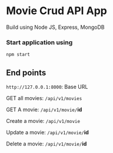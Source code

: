 # Movie Crud API App

Build using Node JS, Express, MongoDB

### Start application using

`npm start`

## **End points**

`http://127.0.0.1:8000`: Base URL

GET all movies: `/api/v1/movies`

GET A movie: `/api/v1/movie/`**id**

Create a movie: `/api/v1/movie`

Update a movie: `/api/v1/movie/`**id**

Delete a movie: `/api/v1/movie/`**id**
